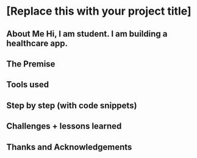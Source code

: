 # [Replace this with your project title]

## About Me Hi, I am student. I am building a healthcare app. 

## The Premise

## Tools used

## Step by step (with code snippets)

## Challenges + lessons learned

## Thanks and Acknowledgements
